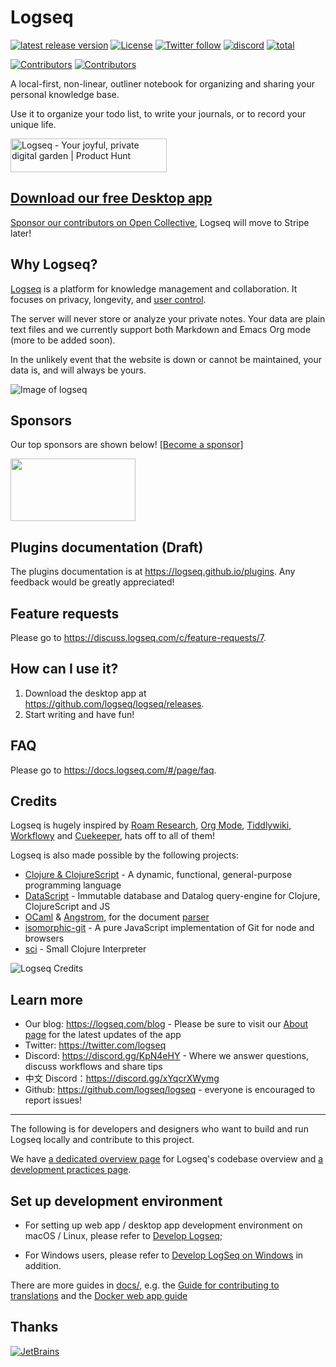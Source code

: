 # Logseq

[![latest release version](https://img.shields.io/github/v/release/logseq/logseq)](https://github.com/logseq/logseq/releases)
[![License](https://img.shields.io/github/license/logseq/logseq?color=blue)](https://github.com/logseq/logseq/blob/master/LICENSE.md)
[![Twitter follow](https://img.shields.io/badge/follow-%40logseq-blue.svg?style=flat&logo=twitter)](https://twitter.com/logseq)
[![discord](https://img.shields.io/discord/725182569297215569?label=discord&logo=Discord&color=blue)](https://discord.gg/KpN4eHY)
[![total](https://opencollective.com/logseq/tiers/badge.svg?color=blue)](https://opencollective.com/logseq)

[![Contributors](https://opencollective.com/logseq/tiers/sponsors.svg?avatarHeight=24&width=600)](https://opencollective.com/logseq)
[![Contributors](https://opencollective.com/logseq/tiers/backers.svg?avatarHeight=24&width=600)](https://opencollective.com/logseq)

A local-first, non-linear, outliner notebook for organizing and sharing your personal knowledge base.

Use it to organize your todo list, to write your journals, or to record your unique life.

<a href="https://www.producthunt.com/posts/logseq?utm_source=badge-review&utm_medium=badge&utm_souce=badge-logseq#discussion-body" target="_blank"><img src="https://api.producthunt.com/widgets/embed-image/v1/review.svg?post_id=298158&theme=light" alt="Logseq - Your joyful, private digital garden | Product Hunt" style="width: 250px; height: 54px;" width="250" height="54" /></a>

## [Download our free Desktop app](https://github.com/logseq/logseq/releases)
[Sponsor our contributors on Open Collective](https://opencollective.com/logseq), Logseq will move to Stripe later!

## Why Logseq?

[Logseq](https://logseq.com) is a platform for knowledge management and collaboration. It focuses on privacy, longevity, and [user control](https://www.gnu.org/philosophy/free-sw.en.html).

The server will never store or analyze your private notes. Your data are plain text files and we currently support both Markdown and Emacs Org mode (more to be added soon).

In the unlikely event that the website is down or cannot be maintained, your data is, and will always be yours.

![Image of logseq](https://cdn.logseq.com/%2F8b9a461d-437e-4ca5-a2da-18b51077b5142020_07_25_Screenshot%202020-07-25%2013-29-49%20%2B0800.png?Expires=4749255017&Signature=Qbx6jkgAytqm6nLxVXQQW1igfcf~umV1OcG6jXUt09TOVhgXyA2Z5jHJ3AGJASNcphs31pZf4CjFQ5mRCyVKw6N8wb8Nn-MxuTJl0iI8o-jLIAIs9q1v-2cusCvuFfXH7bq6ir8Lpf0KYAprzuZ00FENin3dn6RBW35ENQwUioEr5Ghl7YOCr8bKew3jPV~OyL67MttT3wJig1j3IC8lxDDT8Ov5IMG2GWcHERSy00F3mp3tJtzGE17-OUILdeuTFz6d-NDFAmzB8BebiurYz0Bxa4tkcdLUpD5ToFHU08jKzZExoEUY8tvaZ1-t7djmo3d~BAXDtlEhC2L1YC2aVQ__&Key-Pair-Id=APKAJE5CCD6X7MP6PTEA)

## Sponsors

Our top sponsors are shown below! [[Become a sponsor](https://opencollective.com/logseq#sponsor)]

<a href="https://www.deta.sh/" target="_blank"><img width=200 height=100 src="https://uploads-ssl.webflow.com/5eb96efa78dc680fc15be3be/5ebd24f6cbf6e9ebd674656e_Logo.svg" /></a>


## Plugins documentation (Draft)
The plugins documentation is at https://logseq.github.io/plugins. Any feedback would be greatly appreciated!

## Feature requests

Please go to https://discuss.logseq.com/c/feature-requests/7.

## How can I use it?

1. Download the desktop app at https://github.com/logseq/logseq/releases.
2. Start writing and have fun!

## FAQ
Please go to https://docs.logseq.com/#/page/faq.

## Credits

Logseq is hugely inspired by [Roam Research](https://roamresearch.com/), [Org Mode](https://orgmode.org/), [Tiddlywiki](https://tiddlywiki.com/), [Workflowy](https://workflowy.com/) and [Cuekeeper](https://github.com/talex5/cuekeeper), hats off to all of them!

Logseq is also made possible by the following projects:

- [Clojure & ClojureScript](https://clojure.org/) - A dynamic, functional, general-purpose programming language
- [DataScript](https://github.com/tonsky/datascript) - Immutable database and Datalog query-engine for Clojure, ClojureScript and JS
- [OCaml](https://ocaml.org/) & [Angstrom](https://github.com/inhabitedtype/angstrom), for the document [parser](https://github.com/mldoc/mldoc)
- [isomorphic-git](https://isomorphic-git.org/) - A pure JavaScript implementation of Git for node and browsers
- [sci](https://github.com/borkdude/sci) - Small Clojure Interpreter

![Logseq Credits](https://asset.logseq.com/static/img/credits.png)

## Learn more

- Our blog: https://logseq.com/blog - Please be sure to visit our [About page](https://logseq.com/blog/about) for the latest updates of the app
- Twitter: https://twitter.com/logseq
- Discord: https://discord.gg/KpN4eHY - Where we answer questions, discuss workflows and share tips
- 中文 Discord：https://discord.gg/xYqcrXWymg
- Github: https://github.com/logseq/logseq - everyone is encouraged to report issues!

---

The following is for developers and designers who want to build and run Logseq locally and contribute to this project.

We have [a dedicated overview page](https://github.com/logseq/logseq/blob/master/CODEBASE_OVERVIEW.md) for Logseq's codebase overview and [a development practices page](docs/dev-practices.md).

## Set up development environment
* For setting up web app / desktop app development environment on macOS / Linux, please refer to [Develop Logseq](docs/develop);

* For Windows users, please refer to [Develop LogSeq on Windows](docs/develop-logseq-on-windows.md) in addition.

There are more guides in [docs/](docs/), e.g. the [Guide for contributing to translations](docs/contributing-to-translations.md) and the [Docker web app guide](docs/docker-web-app-guide.md)

## Thanks

[![JetBrains](docs/assets/jetbrains.svg)](https://www.jetbrains.com/?from=logseq)
